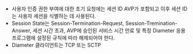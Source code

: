 ## 
* 사용자 인증 권한 부여에 대한 초기 요청에는 세션 ID AVP가 포함되고 이후 세션 ID는 사용자 세션을 식별하는 데 사용된다.
* Session State는 Session-Termination-Request, Session-Tremination-Answer, 세션 시간 초과, AVP에 승인된 서비스 시간 만료 및 특정 Diameter 응용 프로그램에 설정된 규칙에 따라 해제되어야 한다.
* Diameter 클라이언트는 TCP 또는 SCTP 
